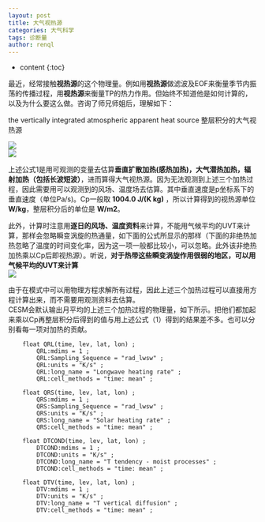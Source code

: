 ```yaml
---
layout: post
title: 大气视热源
categories: 大气科学
tags: 诊断量
author: renql
---
```


* content
{:toc}

最近，经常接触**视热源**的这个物理量。例如用**视热源**做滤波及EOF来衡量季节内振荡的传播过程，用**视热源**来衡量TP的热力作用。但始终不知道他是如何计算的，以及为什么要这么做。咨询了师兄师姐后，理解如下：

the vertically integrated atmospheric apparent heat source 整层积分的大气视热源

![](http://wx1.sinaimg.cn/mw690/006fa9Xlgy1fzqrjucw2oj30d40fsn0e.jpg)  
![](http://wx2.sinaimg.cn/mw690/006fa9Xlgy1fzqrjoh6q9j305g03amx4.jpg)

上述公式1是用可观测的变量去估算**垂直扩散加热(感热加热)，大气潜热加热，辐射加热（包括长波短波）**，进而算得大气视热源。因为无法观测到上述三个加热过程，因此需要用可以观测到的风场、温度场去估算。其中垂直速度是p坐标系下的垂直速度（单位Pa/s)。Cp一般取 **1004.0 J/(K kg)** ，所以计算得到的视热源单位 **W/kg**，整层积分后的单位是 **W/m2**。

此外，计算时注意用**逐日的风场、温度资料**来计算，不能用气候平均的UVT来计算，那样会忽略瞬变涡旋的热通量，如下面的公式所显示的那样（下面的非绝热加热忽略了温度的时间变化率，因为这一项一般都比较小，可以忽略。此外该非绝热加热乘以Cp后即视热源）。听说，**对于热带这些瞬变涡旋作用很弱的地区，可以用气候平均的UVT来计算**   
![](https://s1.ax1x.com/2020/08/31/dLj2u9.png)

由于在模式中可以用物理方程求解所有过程，因此上述三个加热过程可以直接用方程计算出来，而不需要用观测资料去估算。  
CESM会默认输出月平均的上述三个加热过程的物理量，如下所示。把他们都加起来乘以Cp再整层积分后得到的值与用上述公式（1）得到的结果差不多。也可以分别看每一项对加热的贡献。

```
    float QRL(time, lev, lat, lon) ;
        QRL:mdims = 1 ;
        QRL:Sampling_Sequence = "rad_lwsw" ;
        QRL:units = "K/s" ;
        QRL:long_name = "Longwave heating rate" ;
        QRL:cell_methods = "time: mean" ;

    float QRS(time, lev, lat, lon) ;
        QRS:mdims = 1 ;
        QRS:Sampling_Sequence = "rad_lwsw" ;
        QRS:units = "K/s" ;
        QRS:long_name = "Solar heating rate" ;
        QRS:cell_methods = "time: mean" ;

    float DTCOND(time, lev, lat, lon) ;
        DTCOND:mdims = 1 ;
        DTCOND:units = "K/s" ;
        DTCOND:long_name = "T tendency - moist processes" ;
        DTCOND:cell_methods = "time: mean" ;

    float DTV(time, lev, lat, lon) ;
        DTV:mdims = 1 ;
        DTV:units = "K/s" ;
        DTV:long_name = "T vertical diffusion" ;
        DTV:cell_methods = "time: mean" ;
```
